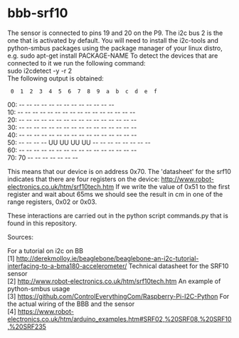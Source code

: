 # bbb-srf10
The sensor is connected to pins 19 and 20 on the P9.
The i2c bus 2 is the one that is activated by default.
You will need to install the i2c-tools and python-smbus packages
using the package manager of your linux distro, e.g. sudo apt-get install PACKAGE-NAME
To detect the devices that are connected to it we run the 
following command:  
sudo i2cdetect -y -r 2  
The following output is obtained:  
  
     0  1  2  3  4  5  6  7  8  9  a  b  c  d  e  f  
00:          -- -- -- -- -- -- -- -- -- -- -- -- --   
10: -- -- -- -- -- -- -- -- -- -- -- -- -- -- -- --   
20: -- -- -- -- -- -- -- -- -- -- -- -- -- -- -- --   
30: -- -- -- -- -- -- -- -- -- -- -- -- -- -- -- --   
40: -- -- -- -- -- -- -- -- -- -- -- -- -- -- -- --   
50: -- -- -- -- UU UU UU UU -- -- -- -- -- -- -- --   
60: -- -- -- -- -- -- -- -- -- -- -- -- -- -- -- --   
70: 70 -- -- -- -- -- -- --                           


This means that our device is on address 0x70. 
The 'datasheet' for the srf10 indicates that there are four registers 
on the device: http://www.robot-electronics.co.uk/htm/srf10tech.htm
If we write the value of 0x51 to the first register and wait about
65ms we should see the result in cm in one of the range registers, 
0x02 or 0x03.

These interactions are carried out in the python script commands.py
that is found in this repository. 

Sources:

For a tutorial on i2c on BB  
[1] http://derekmolloy.ie/beaglebone/beaglebone-an-i2c-tutorial-interfacing-to-a-bma180-accelerometer/
Technical datasheet for the SRF10 sensor  
[2] http://www.robot-electronics.co.uk/htm/srf10tech.htm
An example of python-smbus usage  
[3] https://github.com/ControlEverythingCom/Raspberry-Pi-I2C-Python
For the actual wiring of the BBB and the sensor  
[4] https://www.robot-electronics.co.uk/htm/arduino_examples.htm#SRF02,%20SRF08,%20SRF10,%20SRF235
